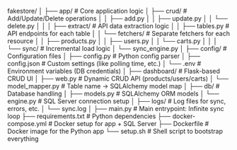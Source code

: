 fakestore/
│
├── app/                           # Core application logic
│   ├── crud/                      # Add/Update/Delete operations
│   │   ├── add.py
│   │   ├── update.py
│   │   └── delete.py
│   │
│   ├── extract/                   # API data extraction logic
│   │   ├── tables.py              # API endpoints for each table
│   │   └── fetchers/              # Separate fetchers for each resource
│   │       ├── products.py
│   │       ├── users.py
│   │       └── carts.py
│   │
│   └── sync/                      # Incremental load logic
│       └── sync_engine.py
│
├── config/                        # Configuration files
│   ├── config.py                  # Python config parser
│   ├── config.json                # Custom settings (like polling time, etc.)
│   └── .env                       # Environment variables (DB credentials)
│
├── dashboard/                     # Flask-based CRUD UI
│   ├── web.py                     # Dynamic CRUD API (products/users/carts)
│   └── model_mapper.py           # Table name -> SQLAlchemy model map
│
├── db/                            # Database handling
│   ├── models.py                  # SQLAlchemy ORM models
│   └── engine.py                  # SQL Server connection setup
│
├── logs/                          # Log files for sync, errors, etc.
│   └── sync.log
│
├── main.py                        # Main entrypoint: Infinite sync loop
├── requirements.txt               # Python dependencies
├── docker-compose.yml             # Docker setup for app + SQL Server
├── Dockerfile                     # Docker image for the Python app
└── setup.sh                       # Shell script to bootstrap everything


